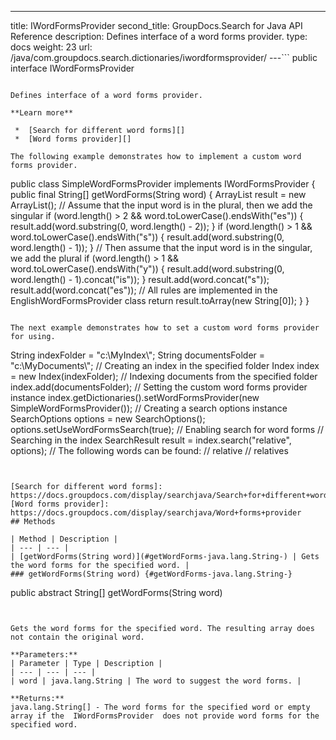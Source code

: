 ---
title: IWordFormsProvider
second_title: GroupDocs.Search for Java API Reference
description: Defines interface of a word forms provider.
type: docs
weight: 23
url: /java/com.groupdocs.search.dictionaries/iwordformsprovider/
---```
public interface IWordFormsProvider
```

Defines interface of a word forms provider.

**Learn more**

 *  [Search for different word forms][]
 *  [Word forms provider][]

The following example demonstrates how to implement a custom word forms provider.

```
public class SimpleWordFormsProvider implements IWordFormsProvider {
     public final String[] getWordForms(String word) {
         ArrayList<String> result = new ArrayList<String>();
         // Assume that the input word is in the plural, then we add the singular
         if (word.length() > 2 &&
             word.toLowerCase().endsWith("es")) {
             result.add(word.substring(0, word.length() - 2));
         }
         if (word.length() > 1 &&
             word.toLowerCase().endsWith("s")) {
             result.add(word.substring(0, word.length() - 1));
         }
         // Then assume that the input word is in the singular, we add the plural
         if (word.length() > 1 &&
             word.toLowerCase().endsWith("y")) {
             result.add(word.substring(0, word.length() - 1).concat("is"));
         }
         result.add(word.concat("s"));
         result.add(word.concat("es"));
         // All rules are implemented in the EnglishWordFormsProvider class
         return result.toArray(new String[0]);
     }
 }
```

The next example demonstrates how to set a custom word forms provider for using.

```
String indexFolder = "c:\\MyIndex\\";
 String documentsFolder = "c:\\MyDocuments\\";
 // Creating an index in the specified folder
 Index index = new Index(indexFolder);
 // Indexing documents from the specified folder
 index.add(documentsFolder);
 // Setting the custom word forms provider instance
 index.getDictionaries().setWordFormsProvider(new SimpleWordFormsProvider());
 // Creating a search options instance
 SearchOptions options = new SearchOptions();
 options.setUseWordFormsSearch(true); // Enabling search for word forms
 // Searching in the index
 SearchResult result = index.search("relative", options);
 // The following words can be found:
 // relative
 // relatives
```


[Search for different word forms]: https://docs.groupdocs.com/display/searchjava/Search+for+different+word+forms
[Word forms provider]: https://docs.groupdocs.com/display/searchjava/Word+forms+provider
## Methods

| Method | Description |
| --- | --- |
| [getWordForms(String word)](#getWordForms-java.lang.String-) | Gets the word forms for the specified word. |
### getWordForms(String word) {#getWordForms-java.lang.String-}
```
public abstract String[] getWordForms(String word)
```


Gets the word forms for the specified word. The resulting array does not contain the original word.

**Parameters:**
| Parameter | Type | Description |
| --- | --- | --- |
| word | java.lang.String | The word to suggest the word forms. |

**Returns:**
java.lang.String[] - The word forms for the specified word or empty array if the  IWordFormsProvider  does not provide word forms for the specified word.
